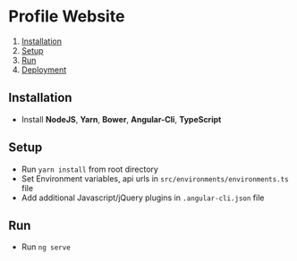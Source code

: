 # Profile Website 

1. [Installation](#installation)
2. [Setup](#setup)
3. [Run](#run)
4. [Deployment](#deployment)

<h2 id="installation">Installation</h2> 

- Install **NodeJS**, **Yarn**, **Bower**, **Angular-Cli**, **TypeScript**


<h2 id="setup">Setup</h2> 

- Run `yarn install` from root directory 
- Set Environment variables, api urls in `src/environments/environments.ts` file 
- Add additional Javascript/jQuery plugins in `.angular-cli.json` file 

<h2 id="run">Run</h2>

- Run `ng serve`
